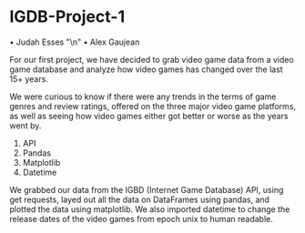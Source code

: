 # IGDB-Project-1

• Judah Esses "\n"
• Alex Gaujean


  For our first project, we have decided to grab video game data from a video game database and analyze how video games has changed over the last 15+ years. 
  
  We were curious to know if there were any trends in the terms of game genres and review ratings, offered on the three major video game platforms, as well as seeing how video games either got better or worse as the years went by. 

1. API
2. Pandas
3. Matplotlib
4. Datetime

  We grabbed our data from the IGBD (Internet Game Database) API, using get requests, layed out all the data on DataFrames using pandas, and plotted the data using matplotlib. We also imported datetime to change the release dates of the video games from epoch unix to human readable. 
